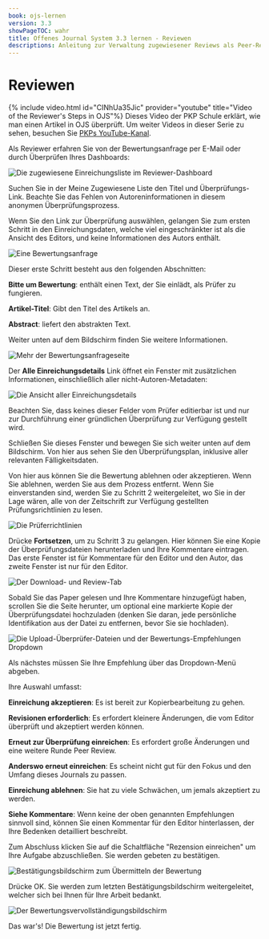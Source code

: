```yaml
---
book: ojs-lernen
version: 3.3
showPageTOC: wahr
title: Offenes Journal System 3.3 lernen - Reviewen
descriptions: Anleitung zur Verwaltung zugewiesener Reviews als Peer-Reviewer in OJS.
---
```


# Reviewen

{% include video.html id="CINhUa35Jic" provider="youtube" title="Video of the Reviewer's Steps in OJS"%}
Dieses Video der PKP Schule erklärt, wie man einen Artikel in OJS überprüft. Um weiter Videos in dieser Serie zu sehen, besuchen Sie [PKPs YouTube-Kanal](https://www.youtube.com/playlist?list=PLg358gdRUrDUKJbWtr4bgy133_jwoiqoF).

Als Reviewer erfahren Sie von der Bewertungsanfrage per E-Mail oder durch Überprüfen Ihres Dashboards:

![Die zugewiesene Einreichungsliste im Reviewer-Dashboard](./assets/learning-ojs-3-rev-dashboard.png)

Suchen Sie in der Meine Zugewiesene Liste den Titel und Überprüfungs-Link. Beachte Sie das Fehlen von Autoreninformationen in diesem anonymen Überprüfungsprozess.

Wenn Sie den Link zur Überprüfung auswählen, gelangen Sie zum ersten Schritt in den Einreichungsdaten, welche viel eingeschränkter ist als die Ansicht des Editors, und keine Informationen des Autors enthält.

![Eine Bewertungsanfrage](./assets/learning-ojs-3-rev-step1.png)

Dieser erste Schritt besteht aus den folgenden Abschnitten:

**Bitte um Bewertung**: enthält einen Text, der Sie einlädt, als Prüfer zu fungieren.

**Artikel-Titel**: Gibt den Titel des Artikels an.

**Abstract**: liefert den abstrakten Text.

Weiter unten auf dem Bildschirm finden Sie weitere Informationen.

![Mehr der Bewertungsanfrageseite](./assets/learning-ojs-3-rev-step1-3.png)

Der **Alle Einreichungsdetails** Link öffnet ein Fenster mit zusätzlichen Informationen, einschließlich aller nicht-Autoren-Metadaten:

![Die Ansicht aller Einreichungsdetails](./assets/learning-ojs-3-rev-step1-2.png)

Beachten Sie, dass keines dieser Felder vom Prüfer editierbar ist und nur zur Durchführung einer gründlichen Überprüfung zur Verfügung gestellt wird.

Schließen Sie dieses Fenster und bewegen Sie sich weiter unten auf dem Bildschirm. Von hier aus sehen Sie den Überprüfungsplan, inklusive aller relevanten Fälligkeitsdaten.

Von hier aus können Sie die Bewertung ablehnen oder akzeptieren. Wenn Sie ablehnen, werden Sie aus dem Prozess entfernt. Wenn Sie einverstanden sind, werden Sie zu Schritt 2 weitergeleitet, wo Sie in der Lage wären, alle von der Zeitschrift zur Verfügung gestellten Prüfungsrichtlinien zu lesen.

![Die Prüferrichtlinien](./assets/learning-ojs-3-rev-step2.png)

Drücke **Fortsetzen**, um zu Schritt 3 zu gelangen. Hier können Sie eine Kopie der Überprüfungsdateien herunterladen und Ihre Kommentare eintragen. Das erste Fenster ist für Kommentare für den Editor und den Autor, das zweite Fenster ist nur für den Editor.

![Der Download- und Review-Tab](./assets/learning-ojs-3-rev-step3.png)

Sobald Sie das Paper gelesen und Ihre Kommentare hinzugefügt haben, scrollen Sie die Seite herunter, um optional eine markierte Kopie der Überprüfungsdatei hochzuladen (denken Sie daran, jede persönliche Identifikation aus der Datei zu entfernen, bevor Sie sie hochladen).

![Die Upload-Überprüfer-Dateien und der Bewertungs-Empfehlungen Dropdown](./assets/learning-ojs-3-rev-step3-1.png)

Als nächstes müssen Sie Ihre Empfehlung über das Dropdown-Menü abgeben.

Ihre Auswahl umfasst:

**Einreichung akzeptieren**: Es ist bereit zur Kopierbearbeitung zu gehen.

**Revisionen erforderlich**: Es erfordert kleinere Änderungen, die vom Editor überprüft und akzeptiert werden können.

**Erneut zur Überprüfung einreichen**: Es erfordert große Änderungen und eine weitere Runde Peer Review.

**Anderswo erneut einreichen**: Es scheint nicht gut für den Fokus und den Umfang dieses Journals zu passen.

**Einreichung ablehnen**: Sie hat zu viele Schwächen, um jemals akzeptiert zu werden.

**Siehe Kommentare**: Wenn keine der oben genannten Empfehlungen sinnvoll sind, können Sie einen Kommentar für den Editor hinterlassen, der Ihre Bedenken detailliert beschreibt.

Zum Abschluss klicken Sie auf die Schaltfläche "Rezension einreichen" um Ihre Aufgabe abzuschließen. Sie werden gebeten zu bestätigen.

![Bestätigungsbildschirm zum Übermitteln der Bewertung](./assets/learning-ojs-3-rev-step3-2.png)

Drücke OK. Sie werden zum letzten Bestätigungsbildschirm weitergeleitet, welcher sich bei Ihnen für Ihre Arbeit bedankt.

![Der Bewertungsvervollständigungsbildschirm](./assets/learning-ojs-3-rev-step4.png)

Das war's! Die Bewertung ist jetzt fertig.
